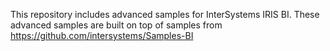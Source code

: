 This repository includes advanced samples for InterSystems IRIS BI. These advanced samples are built on top of samples from https://github.com/intersystems/Samples-BI
